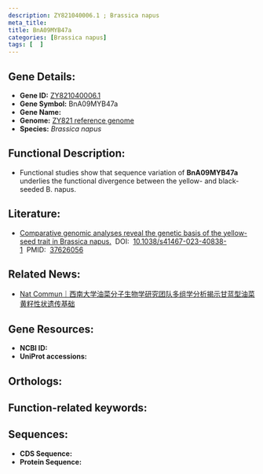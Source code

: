 ```yaml
---
description: ZY821040006.1 ; Brassica napus
meta_title:
title: BnA09MYB47a
categories: [Brassica napus]
tags: [  ]
---
```


## Gene Details:
- **Gene ID:**	[ZY821040006.1]()
- **Gene Symbol:** BnA09MYB47a
- **Gene Name:** 
- **Genome:** [ZY821 reference genome]()
- **Species:** *Brassica napus*

## Functional Description:
   - Functional studies show that sequence variation of **BnA09MYB47a** underlies the functional divergence between the yellow- and black-seeded B. napus. 

## Literature:
   - [Comparative genomic analyses reveal the genetic basis of the yellow-seed trait in Brassica napus.]( https://www.nature.com/articles/s41467-023-40838-1)&nbsp;&nbsp;DOI:&nbsp;&nbsp;[10.1038/s41467-023-40838-1](https://www.nature.com/articles/s41467-023-40838-1)&nbsp;&nbsp;PMID:&nbsp;&nbsp;[37626056](https://pubmed.ncbi.nlm.nih.gov/37626056/)

## Related News:
   - [Nat Commun｜西南大学油菜分子生物学研究团队多组学分析揭示甘蓝型油菜黄籽性状遗传基础](https://mp.weixin.qq.com/s?__biz=Mzg3MDEwNDEyMg==&mid=2247555339&idx=4&sn=5a2d58a5166ad64430a2a2ab6b80be12&chksm=f099ffe88ff3f8a716ff07a1bb4869d436d80963de025b8afb027eb6c5bc6803b146cd8d9f7e&scene=27#wechat_redirect)

## Gene Resources:
- **NCBI ID:** [](https://www.ncbi.nlm.nih.gov/gene/?term=)
- **UniProt accessions:** [](https://www.uniprot.org/uniprotkb//entry)

## Orthologs:


## Function-related keywords:


## Sequences:
- **CDS Sequence:**
- **Protein Sequence:**
